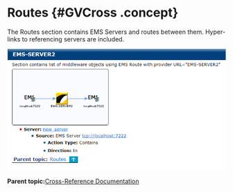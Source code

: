 # Routes {#GVCross .concept}

The Routes section contains EMS Servers and routes between them. Hyper-links to referencing servers are included.

![Example of Routes documentation](img/routesCross.png "Example of Routes documentation")

**Parent topic:**[Cross-Reference Documentation](../../../modules/pigeon/output/CrossReferenceDocumentation.md)

